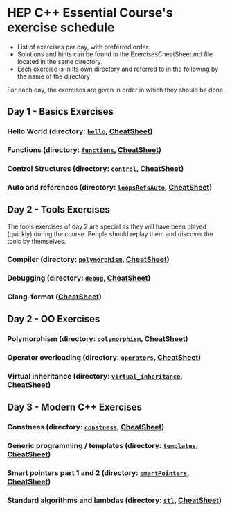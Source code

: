 HEP C++ Essential Course's exercise schedule
============================================

 - List of exercises per day, with preferred order.
 - Solutions and hints can be found in the ExercisesCheatSheet.md file located in the same directory.
 - Each exercise is in its own directory and referred to in the following by the name of the directory

For each day, the exercises are given in order in which they should be done.

Day 1 - Basics Exercises
------------------------

### Hello World (directory: [`hello`](hello), [CheatSheet](ExercisesCheatSheet.md#hello-world-directory-hello))

### Functions (directory: [`functions`](functions), [CheatSheet](ExercisesCheatSheet.md#functions-directory-functions))

### Control Structures (directory: [`control`](control), [CheatSheet](ExercisesCheatSheet.md#control-structures-directory-control))

### Auto and references (directory: [`loopsRefsAuto`](loopsRefsAuto), [CheatSheet](ExercisesCheatSheet.md#auto-and-references-directory-loopsrefsauto))


Day 2 - Tools Exercises
-----------------------

The tools exercises of day 2 are special as they will have been played (quickly) during the course.
People should replay them and discover the tools by themselves.

### Compiler (directory: [`polymorphism`](polymorphism), [CheatSheet](ExercisesCheatSheet.md#compiler))

### Debugging (directory: [`debug`](debug), [CheatSheet](ExercisesCheatSheet.md#debugging-directory-debug))

### Clang-format ([CheatSheet](ExercisesCheatSheet.md#clang-format))


Day 2 - OO Exercises
--------------------

### Polymorphism (directory: [`polymorphism`](polymorphism), [CheatSheet](ExercisesCheatSheet.md#polymorphism-directory-polymorphism))

### Operator overloading (directory: [`operators`](operators), [CheatSheet](ExercisesCheatSheet.md#operator-overloading-directory-operators))

### Virtual inheritance (directory: [`virtual_inheritance`](virtual_inheritance), [CheatSheet](ExercisesCheatSheet.md#virtual-inheritance-directory-virtual_inheritance))


Day 3 - Modern C++ Exercises
----------------------------

### Constness (directory: [`constness`](constness), [CheatSheet](ExercisesCheatSheet.md#constness-directory-constness))

### Generic programming / templates (directory: [`templates`](templates), [CheatSheet](ExercisesCheatSheet.md#generic-programming--templates-directory-templates))

### Smart pointers part 1 and 2 (directory: [`smartPointers`](smartPointers), [CheatSheet](ExercisesCheatSheet.md#smart-pointers-directory-smartpointers))

### Standard algorithms and lambdas (directory: [`stl`](stl), [CheatSheet](ExercisesCheatSheet.md#standard-algorithms-and-lambdas-directory-stl))
